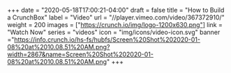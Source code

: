 +++
date = "2020-05-18T17:00:21-04:00"
draft = false
title = "How to Build a CrunchBox"
label = "Video"
url = "//player.vimeo.com/video/367372910/"
weight = 200
images = ["https://crunch.io/img/logo-1200x630.png"]
link = "Watch Now"
series = "videos"
icon = "img/icons/video-icon.svg"
banner ="https://info.crunch.io/hs-fs/hubfs/Screen%20Shot%202020-01-08%20at%2010.08.51%20AM.png?width=2867&name=Screen%20Shot%202020-01-08%20at%2010.08.51%20AM.png"
+++
